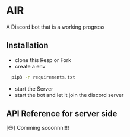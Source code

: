 # AIR
A Discord bot that is a working progress

## Installation

- clone this Resp or Fork
- create a env

```bash
  pip3 -r requirements.txt
```
- start the Server
- start the bot and let it join the discord server


## API Reference for server side

[😎] Comming sooonnn!!!!